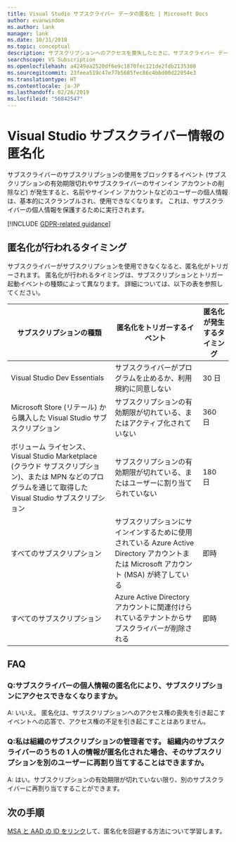 ```yaml
---
title: Visual Studio サブスクライバー データの匿名化 | Microsoft Docs
author: evanwindom
ms.author: lank
manager: lank
ms.date: 10/31/2018
ms.topic: conceptual
description: サブスクリプションへのアクセスを喪失したときに、サブスクライバー データがどのように匿名化されるかについて説明します。
searchscope: VS Subscription
ms.openlocfilehash: a4249aa2520df6e9c1870fec121de2fdb2135308
ms.sourcegitcommit: 23feea519c47e77b5685fec86c4bbd00d22054e3
ms.translationtype: HT
ms.contentlocale: ja-JP
ms.lasthandoff: 02/26/2019
ms.locfileid: "56842547"
---
```

# <a name="anonymization-of-visual-studio-subscriber-information"></a>Visual Studio サブスクライバー情報の匿名化

サブスクライバーのサブスクリプションの使用をブロックするイベント (サブスクリプションの有効期限切れやサブスクライバーのサインイン アカウントの削除など) が発生すると、名前やサインイン アカウントなどのユーザーの個人情報は、基本的にスクランブルされ、使用できなくなります。  これは、サブスクライバーの個人情報を保護するために実行されます。

[!INCLUDE [GDPR-related guidance](includes/gdpr-intro-sentence.md)]

## <a name="when-does-anonymization-occur"></a>匿名化が行われるタイミング

サブスクライバーがサブスクリプションを使用できなくなると、匿名化がトリガーされます。  匿名化が行われるタイミングは、サブスクリプションとトリガー起動イベントの種類によって異なります。 詳細については、以下の表を参照してください。

| サブスクリプションの種類                                                                                                                       | 匿名化をトリガーするイベント                                                                                                     | 匿名化が発生するタイミング |
|-----------------------------------------------------------------------------------------------------------------------------------------|------------------------------------------------------------------------------------------------------------|---------------------------|
| Visual Studio Dev Essentials                                                                                                            | サブスクライバーがプログラムを止めるか、利用規約に同意しない                                    | 30 日               |
| Microsoft Store (リテール) から購入した Visual Studio サブスクリプション                                                                      | サブスクリプションの有効期限が切れている、またはアクティブ化されていない                                                                   | 360 日                  |
| ボリューム ライセンス、Visual Studio Marketplace (クラウド サブスクリプション)、または MPN などのプログラムを通じて取得した Visual Studio サブスクリプション | サブスクリプションの有効期限が切れている、またはユーザーに割り当てられていない                                                          | 180 日                  |
| すべてのサブスクリプション                                                                                                                       | サブスクリプションにサインインするために使用されている Azure Active Directory アカウントまたは Microsoft アカウント (MSA) が終了している | 即時               |
| すべてのサブスクリプション                                                                                                                       | Azure Active Directory アカウントに関連付けられているテナントからサブスクライバーが削除される                                | 即時               |

## <a name="faq"></a>FAQ

### <a name="q--does-the-anonymization-of-the-subscribers-personal-information-cause-them-to-lose-access-to-the-subscription"></a>Q:サブスクライバーの個人情報の匿名化により、サブスクリプションにアクセスできなくなりますか。
A: いいえ。  匿名化は、サブスクリプションへのアクセス権の喪失を引き起こすイベントへの応答で、アクセス権の不足を引き起こすことはありません。

### <a name="q--im-an-administrator-for-my-organizations-subscriptions--if-one-of-my-subscribers-information-is-anonymized-can-that-subscription-be-reassigned-to-another-user"></a>Q:私は組織のサブスクリプションの管理者です。  組織内のサブスクライバーのうちの 1 人の情報が匿名化された場合、そのサブスクリプションを別のユーザーに再割り当てすることはできますか。
A: はい。サブスクリプションの有効期限が切れていない限り、別のサブスクライバーに再割り当てすることができます。

## <a name="next-steps"></a>次の手順

[MSA と AAD の ID をリンク](/azure/active-directory/b2b/add-users-administrator)して、匿名化を回避する方法について学習します。

